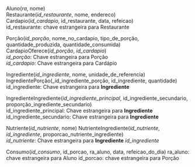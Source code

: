 Aluno(_ra_, nome)  
Restaurante(_id_restaurante_, nome, endereco)  
Cardapio(_id_cardapio_, id_restaurante, data, refeicao)  
id_restaurante: chave estrangeira para Restaurante

Porção(_id_porção_, nome_no_cardapio, tipo_de_porção, quantidade_produzida, quantidade_consumida)  
CardapioOferece(_id_porção_, _id_cardapio_)  
_id_porção_: Chave estrangeira para Porção  
_id_cardapio_: Chave estrangeira para Cardápio  

Ingrediente(_id_ingrediente_, nome, unidade_de_referencia)  
IngredientePorção(_id_ingrediente_porção, id_ingrediente, quantidade)  
id_ingrediente: Chave estrangeira para __Ingrediente__  

IngredienteIngrediente(_id_ingrediente_principal_, id_ingrediente_secundario, proporção_ingrediente_secundario)  
id_ingrediente_principal: Chave estrangeira para __Ingrediente__  
id_ingrediente_secundario: Chave estrangeira para __Ingrediente__  

Nutriente(_id_nutriente_, nome) 
NutrienteIngrediente(_id_nutriente_, _id_ingrediente_, proporcao_nutriente_ingrediente)  
_id_nutriente_: Chave estrangeira para __Ingrediente__
_id_ingrediente_

Consumo(_id_consumo_, id_porcao, ra_aluno, data, refeicao_do_dia)
ra_aluno: chave estrangeira para Aluno
id_porcao: chave estrangeira para Porção

